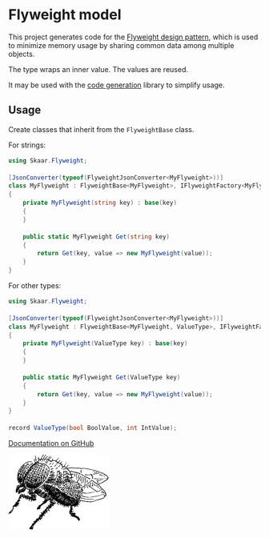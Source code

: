 Flyweight model
===
This project generates code for the [Flyweight design pattern](https://en.wikipedia.org/wiki/Flyweight_pattern),
which is used to minimize memory usage by sharing common data among multiple objects.

The type wraps an inner value. The values are reused.

It may be used with the [code generation](https://www.nuget.org/packages/Skaar.Flyweight.CodeGeneration) library 
to simplify usage.

## Usage

Create classes that inherit from the `FlyweightBase` class.

For strings:

```csharp
using Skaar.Flyweight;

[JsonConverter(typeof(FlyweightJsonConverter<MyFlyweight>))]
class MyFlyweight : FlyweightBase<MyFlyweight>, IFlyweightFactory<MyFlyweight, string>
{
    private MyFlyweight(string key) : base(key)
    {
    }

    public static MyFlyweight Get(string key)
    {
        return Get(key, value => new MyFlyweight(value));
    }
}
```

For other types:

```csharp
using Skaar.Flyweight;

[JsonConverter(typeof(FlyweightJsonConverter<MyFlyweight>))]
class MyFlyweight : FlyweightBase<MyFlyweight, ValueType>, IFlyweightFactory<MyFlyweight, ValueType>
{
    private MyFlyweight(ValueType key) : base(key)
    {
    }

    public static MyFlyweight Get(ValueType key)
    {
        return Get(key, value => new MyFlyweight(value));
    }
}

record ValueType(bool BoolValue, int IntValue);
```

[Documentation on GitHub](https://github.com/oyms/Flyweight/blob/main/README.md)

![Icon](https://raw.githubusercontent.com/oyms/Flyweight/refs/heads/main/.idea/.idea.Flyweight/.idea/icon.svg)